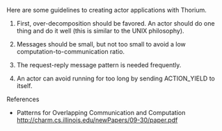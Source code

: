 Here are some guidelines to creating actor applications with
Thorium.

1. First, over-decomposition should be favored. An actor should do one thing
and do it well (this is similar to the UNIX philosophy).

2. Messages should be small, but not too small to avoid a low
computation-to-communication ratio.

3. The request-reply message pattern is needed frequently.

4. An actor can avoid running for too long by sending ACTION_YIELD to
itself.


References

- Patterns for Overlapping Communication and Computation
    http://charm.cs.illinois.edu/newPapers/09-30/paper.pdf

